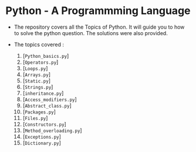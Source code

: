# Python - A Programmming Language
+ The repository covers all the Topics of Python. It will guide you to how to solve the python question. The solutions were also provided.

+ The topics covered :
  1. [`Python_basics.py`]
  2. [`Operators.py`]
  3. [`Loops.py`]
  4. [`Arrays.py`]
  5. [`Static.py`]
  6. [`Strings.py`]
  7. [`inheritance.py`]
  8. [`Access_modifiers.py`]
  9. [`Abstract_class.py`]
  10. [`Packages.py`]
  11. [`Files.py`]
  12. [`Constructors.py`]
  13. [`Method_overloading.py`]
  14. [`Exceptions.py`]
  15. [`Dictionary.py`]
